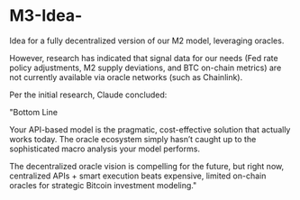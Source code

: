 # M3-Idea-
Idea for a fully decentralized version of our M2 model, leveraging oracles. 

However, research has indicated that signal data for our needs (Fed rate policy adjustments, M2 supply deviations, and BTC on-chain metrics) are not currently available via oracle networks (such as Chainlink).

Per the initial research, Claude concluded: 

"Bottom Line

Your API-based model is the pragmatic, cost-effective solution that actually works today. The oracle ecosystem simply hasn’t caught up to the sophisticated macro analysis your model performs.

The decentralized oracle vision is compelling for the future, but right now, centralized APIs + smart execution beats expensive, limited on-chain oracles for strategic Bitcoin investment modeling."
